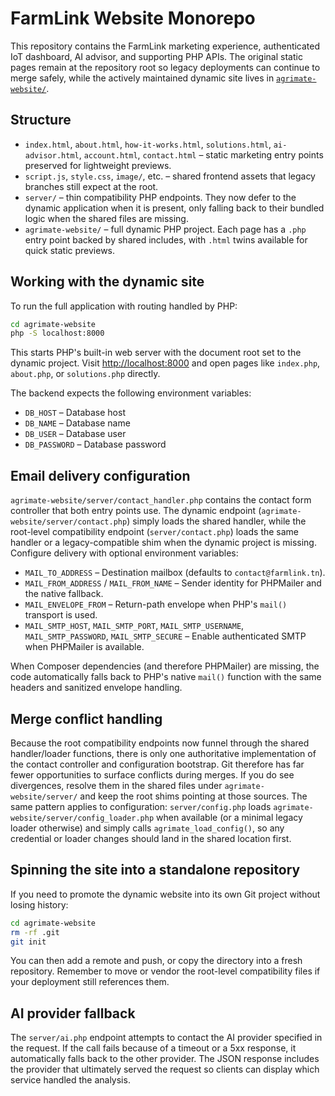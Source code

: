 # FarmLink Website Monorepo

This repository contains the FarmLink marketing experience, authenticated IoT dashboard, AI advisor, and supporting PHP APIs. The original static pages remain at the repository root so legacy deployments can continue to merge safely, while the actively maintained dynamic site lives in [`agrimate-website/`](agrimate-website/).

## Structure

- `index.html`, `about.html`, `how-it-works.html`, `solutions.html`, `ai-advisor.html`, `account.html`, `contact.html` – static marketing entry points preserved for lightweight previews.
- `script.js`, `style.css`, `image/`, etc. – shared frontend assets that legacy branches still expect at the root.
- `server/` – thin compatibility PHP endpoints. They now defer to the dynamic application when it is present, only falling back to their bundled logic when the shared files are missing.
- `agrimate-website/` – full dynamic PHP project. Each page has a `.php` entry point backed by shared includes, with `.html` twins available for quick static previews.

## Working with the dynamic site

To run the full application with routing handled by PHP:

```bash
cd agrimate-website
php -S localhost:8000
```

This starts PHP's built-in web server with the document root set to the dynamic project. Visit <http://localhost:8000> and open pages like `index.php`, `about.php`, or `solutions.php` directly.

The backend expects the following environment variables:

- `DB_HOST` – Database host
- `DB_NAME` – Database name
- `DB_USER` – Database user
- `DB_PASSWORD` – Database password

## Email delivery configuration

`agrimate-website/server/contact_handler.php` contains the contact form controller that both entry points use. The dynamic endpoint (`agrimate-website/server/contact.php`) simply loads the shared handler, while the root-level compatibility endpoint (`server/contact.php`) loads the same handler or a legacy-compatible shim when the dynamic project is missing. Configure delivery with optional environment variables:

- `MAIL_TO_ADDRESS` – Destination mailbox (defaults to `contact@farmlink.tn`).
- `MAIL_FROM_ADDRESS` / `MAIL_FROM_NAME` – Sender identity for PHPMailer and the native fallback.
- `MAIL_ENVELOPE_FROM` – Return-path envelope when PHP's `mail()` transport is used.
- `MAIL_SMTP_HOST`, `MAIL_SMTP_PORT`, `MAIL_SMTP_USERNAME`, `MAIL_SMTP_PASSWORD`, `MAIL_SMTP_SECURE` – Enable authenticated SMTP when PHPMailer is available.

When Composer dependencies (and therefore PHPMailer) are missing, the code automatically falls back to PHP's native `mail()` function with the same headers and sanitized envelope handling.

## Merge conflict handling

Because the root compatibility endpoints now funnel through the shared handler/loader functions, there is only one authoritative implementation of the contact controller and configuration bootstrap. Git therefore has far fewer opportunities to surface conflicts during merges. If you do see divergences, resolve them in the shared files under `agrimate-website/server/` and keep the root shims pointing at those sources. The same pattern applies to configuration: `server/config.php` loads `agrimate-website/server/config_loader.php` when available (or a minimal legacy loader otherwise) and simply calls `agrimate_load_config()`, so any credential or loader changes should land in the shared location first.

## Spinning the site into a standalone repository

If you need to promote the dynamic website into its own Git project without losing history:

```bash
cd agrimate-website
rm -rf .git
git init
```

You can then add a remote and push, or copy the directory into a fresh repository. Remember to move or vendor the root-level compatibility files if your deployment still references them.

## AI provider fallback

The `server/ai.php` endpoint attempts to contact the AI provider specified in the request. If the call fails because of a timeout or a 5xx response, it automatically falls back to the other provider. The JSON response includes the provider that ultimately served the request so clients can display which service handled the analysis.
